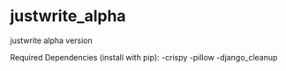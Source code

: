 # justwrite_alpha
justwrite alpha version

Required Dependencies (install with pip):
 -crispy
 -pillow
 -django_cleanup
